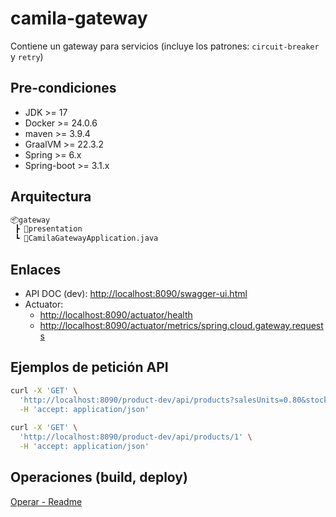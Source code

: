 # camila-gateway

Contiene un gateway para servicios (incluye los patrones: `circuit-breaker` y `retry`)

## Pre-condiciones

* JDK >= 17
* Docker >= 24.0.6
* maven >= 3.9.4
* GraalVM >= 22.3.2
* Spring >= 6.x
* Spring-boot >= 3.1.x

## Arquitectura

```txt
📦gateway
 ┣ 📂presentation
 ┗ 📜CamilaGatewayApplication.java
```

## Enlaces

* API DOC (dev): <http://localhost:8090/swagger-ui.html>
* Actuator:
  * <http://localhost:8090/actuator/health>
  * <http://localhost:8090/actuator/metrics/spring.cloud.gateway.requests>

## Ejemplos de petición API

```bash
curl -X 'GET' \
  'http://localhost:8090/product-dev/api/products?salesUnits=0.80&stock=0.20&page=0&size=20' \
  -H 'accept: application/json'
  
curl -X 'GET' \
  'http://localhost:8090/product-dev/api/products/1' \
  -H 'accept: application/json'
```

## Operaciones (build, deploy)

[Operar - Readme](.operate/Readme.md)
